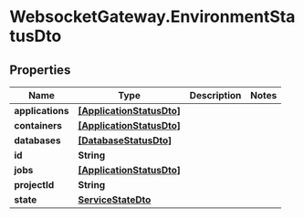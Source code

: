 # WebsocketGateway.EnvironmentStatusDto

## Properties

Name | Type | Description | Notes
------------ | ------------- | ------------- | -------------
**applications** | [**[ApplicationStatusDto]**](ApplicationStatusDto.md) |  | 
**containers** | [**[ApplicationStatusDto]**](ApplicationStatusDto.md) |  | 
**databases** | [**[DatabaseStatusDto]**](DatabaseStatusDto.md) |  | 
**id** | **String** |  | 
**jobs** | [**[ApplicationStatusDto]**](ApplicationStatusDto.md) |  | 
**projectId** | **String** |  | 
**state** | [**ServiceStateDto**](ServiceStateDto.md) |  | 


